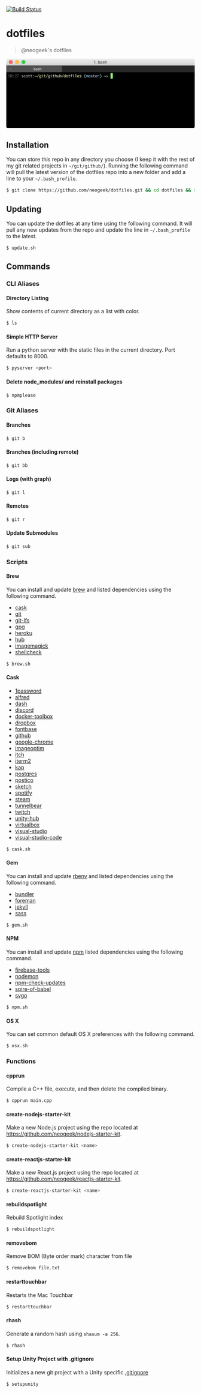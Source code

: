 [![Build Status](https://travis-ci.org/neogeek/dotfiles.svg?branch=master)](https://travis-ci.org/neogeek/dotfiles)

# dotfiles

> @neogeek's dotfiles

![](screenshot.png)

## Installation

You can store this repo in any directory you choose (I keep it with the rest of my git related projects in `~/git/github/`). Running the following command will pull the latest version of the dotfiles repo into a new folder and add a line to your `~/.bash_profile`.

```bash
$ git clone https://github.com/neogeek/dotfiles.git && cd dotfiles && source bootstrap.sh
```

## Updating

You can update the dotfiles at any time using the following command. It will pull any new updates from the repo and update the line in `~/.bash_profile` to the latest.

```bash
$ update.sh
```

## Commands

### CLI Aliases

#### Directory Listing

Show contents of current directory as a list with color.

```bash
$ ls
```

#### Simple HTTP Server

Run a python server with the static files in the current directory. Port defaults to 8000.

```bash
$ pyserver <port>
```

#### Delete node_modules/ and reinstall packages

```bash
$ npmplease
```

### Git Aliases

#### Branches

```bash
$ git b
```

#### Branches (including remote)

```bash
$ git bb
```

#### Logs (with graph)

```bash
$ git l
```

#### Remotes

```bash
$ git r
```

#### Update Submodules

```bash
$ git sub
```

### Scripts

#### Brew

You can install and update [brew](http://brew.sh) and listed dependencies using the following command.

- [cask](http://caskroom.io)
- [git](https://git-scm.com/)
- [git-lfs](https://git-lfs.github.com/)
- [gpg](https://help.github.com/categories/gpg/)
- [heroku](https://toolbelt.heroku.com/standalone)
- [hub](https://hub.github.com/)
- [imagemagick](http://www.imagemagick.org/script/index.php)
- [shellcheck](https://github.com/koalaman/shellcheck)

```bash
$ brew.sh
```

#### Cask

- [1password](https://www.1password.com/)
- [alfred](https://www.alfredapp.com/)
- [dash](https://kapeli.com/dash)
- [discord](https://discordapp.com/)
- [docker-toolbox](https://docs.docker.com/docker-for-mac/)
- [dropbox](https://www.dropbox.com/)
- [fontbase](http://fontba.se/)
- [github](https://desktop.github.com/)
- [google-chrome](https://www.google.com/chrome/)
- [imageoptim](https://imageoptim.com/mac)
- [itch](https://itch.io/)
- [iterm2](https://www.iterm2.com/)
- [kap](https://github.com/wulkano/kap)
- [postgres](https://postgresapp.com/)
- [postico](https://eggerapps.at/postico/)
- [sketch](https://www.sketchapp.com/)
- [spotify](https://www.spotify.com/us/)
- [steam](http://store.steampowered.com/)
- [tunnelbear](https://www.tunnelbear.com/)
- [twitch](https://www.twitch.tv/)
- [unity-hub](https://blogs.unity3d.com/2018/01/24/streamline-your-workflow-introducing-unity-hub-beta/)
- [virtualbox](https://www.virtualbox.org/)
- [visual-studio](https://visualstudio.com/)
- [visual-studio-code](https://code.visualstudio.com/)

```bash
$ cask.sh
```

#### Gem

You can install and update [rbenv](https://github.com/sstephenson/rbenv) and listed dependencies using the following command.

- [bundler](http://bundler.io)
- [foreman](http://ddollar.github.io/foreman/)
- [jekyll](http://jekyllrb.com)
- [sass](http://sass-lang.com)

```bash
$ gem.sh
```

#### NPM

You can install and update [npm](https://www.npmjs.com) listed dependencies using the following command.

- [firebase-tools](https://www.firebase.com/)
- [nodemon](https://github.com/remy/nodemon)
- [npm-check-updates](https://github.com/tjunnone/npm-check-updates)
- [spire-of-babel](https://github.com/neogeek/spire-of-babel)
- [svgo](https://github.com/svg/svgo)

```bash
$ npm.sh
```

#### OS X

You can set common default OS X preferences with the following command.

```bash
$ osx.sh
```

### Functions

#### cpprun

Compile a C++ file, execute, and then delete the compiled binary.

```bash
$ cpprun main.cpp
```

#### create-nodejs-starter-kit

Make a new Node.js project using the repo located at <https://github.com/neogeek/nodejs-starter-kit>.

```bash
$ create-nodejs-starter-kit <name>
```

#### create-reactjs-starter-kit

Make a new React.js project using the repo located at <https://github.com/neogeek/reactjs-starter-kit>.

```bash
$ create-reactjs-starter-kit <name>
```

#### rebuildspotlight

Rebuild Spotlight index

```bash
$ rebuildspotlight
```

#### removebom

Remove BOM (Byte order mark) character from file

```bash
$ removebom file.txt
```

#### restarttouchbar

Restarts the Mac Touchbar

```bash
$ restarttouchbar
```

#### rhash

Generate a random hash using `shasum -a 256`.

```bash
$ rhash
```

#### Setup Unity Project with .gitignore

Initializes a new git project with a Unity specific [.gitignore](https://raw.githubusercontent.com/github/gitignore/master/Unity.gitignore)

```bash
$ setupunity
```
